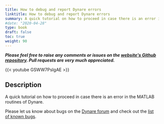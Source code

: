 ```yaml
---
title: How to debug and report Dynare errors
linktitle: How to debug and report Dynare errors
summary: A quick tutorial on how to proceed in case there is an error in the MATLAB routines of Dynare.
#date: "2020-04-28"
type: book
draft: false
toc: true
weight: 90
---
```

***Please feel free to raise any comments or issues on the [website's Github repository](https://github.com/wmutschl/mutschler.eu). Pull requests are very much appreciated.***

{{< youtube GSWW7PsIgAE >}}

## Description
A quick tutorial on how to proceed in case there is an error in the MATLAB routines of Dynare.

Please let us know about bugs on the [Dynare forum](https://forum.dynare.org) and check out the [list of known bugs](https://git.dynare.org/Dynare/dynare/-/wikis/Known-bugs-present-in-the-current-stable-version).